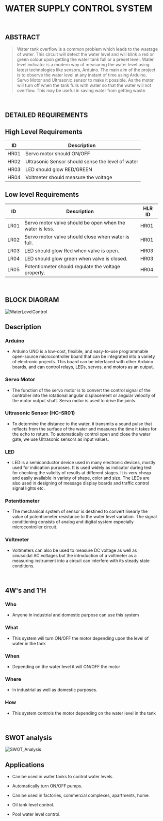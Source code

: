 # **WATER SUPPLY CONTROL SYSTEM**
<br/>

## **ABSTRACT**
> Water tank overflow is a common problem which leads to the wastage of water. This circuit will detect the water level and will blink a red or green colour upon getting the water tank full or a preset level. Water level indicator is a modern way of measuring the water level using latest technologies like sensors, Arduino. The main aim of the project is to observe the water level at any instant of time using Arduino, Servo Motor and Ultrasonic sensor to make it possible. As the motor will turn off when the tank fulls with water so that the water will not overflow. This may be useful in saving water from getting waste.
<br/>

## **DETAILED REQUIREMENTS**

## **High Level Requirements**
| ID | Description | 
| ----- | ----- | 
| HR01 | Servo motor should ON/OFF |
| HR02 | Ultrasonic Sensor should sense the level of water |
| HR03 | LED should glow RED/GREEN |
| HR04 | Voltmeter should measure the voltage |

## **Low level Requirements**
| ID | Description | HLR ID |
| ------ | --------- | ------ |
| LR01 | Servo motor valve should be open when the water is less. | HR01 |
| LR02 | Servo motor valve should close when water is full. | HR01 |
| LR03 | LED should glow Red when valve is open. | HR03 |
| LR04 | LED should glow green when valve is closed. | HR03 |
| LR05 | Potentiometer should regulate the voltage properly. | HR04 |
<br/>

## **BLOCK DIAGRAM**
![WaterLevelControl](https://user-images.githubusercontent.com/98867361/155748963-c843c468-5965-4576-a6c3-b16b751cb8f5.png)
<br/>


## **Description**

### Arduino
- Arduino UNO is a low-cost, flexible, and easy-to-use programmable open-source microcontroller board that can be integrated into a variety of electronic projects. This board can be interfaced with other Arduino boards, and can control relays, LEDs, servos, and motors as an output. 

### Servo Motor
- The function of the servo motor is to convert the control signal of the controller into the rotational angular displacement or angular velocity of the motor output shaft. Servo motor is used to drive the joints

### Ultrasonic Sensor (HC-SR01)
- To determine the distance to the water, it transmits a sound pulse that reflects from the surface of the water and measures the time it takes for the echo to return. To automatically control open and close the water gate, we use Ultrasonic sensors as input values.

### LED
- LED is a semiconductor device used in many electronic devices, mostly used for indication purposes. It is used widely as indicator during test for checking the validity of results at different stages. It is very cheap and easily available in variety of shape, color and size. The LEDs are also used in designing of message display boards and traffic control signal lights etc.

### Potentiometer
- The mechanical system of sensor is destined to convert linearly the value of potentiometer resistance to the water level variation. The signal conditioning consists of analog and digital system especially microcontroller circuit.

### Voltmeter
- Voltmeters can also be used to measure DC voltage as well as sinusoidal AC voltages but the introduction of a voltmeter as a measuring instrument into a circuit can interfere with its steady state conditions.
<br/>

## **4W's and 1'H**

### Who
- Anyone in industrial and domestic purpose can use this system

### What
- This system will turn ON/OFF the motor depending upon the level of water in the tank

### When
- Depending on the water level it will ON/OFF the motor

### Where
- In industrial as well as domestic purposes.

### How
- This system controls the motor depending on the water level in the tank
<br/>

## SWOT analysis 
![SWOT_Analysis](https://user-images.githubusercontent.com/98867361/157009428-60ec2ea4-6502-4254-9ad5-541c09e2e0b5.png)

## **Applications**


- Can be used in water tanks to control water levels.

- Automatically turn ON/OFF pumps.

- Can be used in factories, commercial complexes, apartments, home.

- Oil tank level control.

- Pool water level control.
